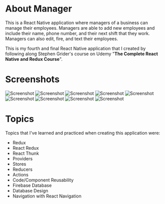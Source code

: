 About Manager
============
This is a React Native application where managers of a business can manage their employees. 
Managers are able to add new employees and include their name, phone number, and their next shift that they work. 
Managers can also edit, fire, and text their employees.
>
This is my fourth and final React Native application that I created by following along Stephen Grider's course on Udemy "**The Complete React Native and Redux Course**". 
# Screenshots
![Screenshot](https://github.com/jcan1995/Manager/blob/master/screenshots/manager1.png)
![Screenshot](https://github.com/jcan1995/Manager/blob/master/screenshots/manager2.png)
![Screenshot](https://github.com/jcan1995/Manager/blob/master/screenshots/manager3.png)
![Screenshot](https://github.com/jcan1995/Manager/blob/master/screenshots/manager4.png)
![Screenshot](https://github.com/jcan1995/Manager/blob/master/screenshots/manager5.png)
![Screenshot](https://github.com/jcan1995/Manager/blob/master/screenshots/manager6.png)
![Screenshot](https://github.com/jcan1995/Manager/blob/master/screenshots/manager7.png)
![Screenshot](https://github.com/jcan1995/Manager/blob/master/screenshots/manager8.png)
![Screenshot](https://github.com/jcan1995/Manager/blob/master/screenshots/manager9.png)

# Topics 
Topics that I've learned and practiced when creating this application were: 
* Redux
* React Redux
* React Thunk
* Providers
* Stores
* Reducers
* Actions
* Code/Component Reusability 
* Firebase Database
* Database Design
* Navigation with React Navigation
